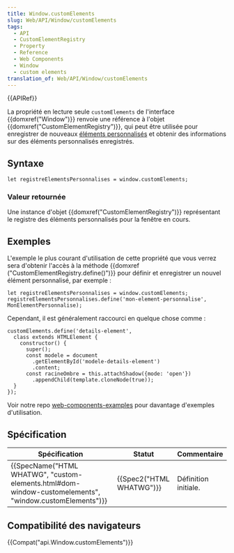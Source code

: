 ```yaml
---
title: Window.customElements
slug: Web/API/Window/customElements
tags:
  - API
  - CustomElementRegistry
  - Property
  - Reference
  - Web Components
  - Window
  - custom elements
translation_of: Web/API/Window/customElements
---
```

{{APIRef}}

La propriété en lecture seule `customElements` de l'interface {{domxref("Window")}} renvoie une référence à l'objet {{domxref("CustomElementRegistry")}}, qui peut être utilisée pour enregistrer de nouveaux [éléments personnalisés](/fr-FR/docs/Web/Web_Components/Using_custom_elements) et obtenir des informations sur des éléments personnalisés enregistrés.

## Syntaxe

    let registreElementsPersonnalises = window.customElements;

### Valeur retournée

Une instance d'objet {{domxref("CustomElementRegistry")}} représentant le registre des éléments personnalisés pour la fenêtre en cours.

## Exemples

L'exemple le plus courant d'utilisation de cette propriété que vous verrez sera d'obtenir l'accès à la méthode {{domxref ("CustomElementRegistry.define()")}} pour définir et enregistrer un nouvel élément personnalisé, par exemple :

    let registreElementsPersonnalises = window.customElements;
    registreElementsPersonnalises.define('mon-element-personnalise', MonElementPersonnalise);

Cependant, il est généralement raccourci en quelque chose comme :

    customElements.define('details-element',
      class extends HTMLElement {
        constructor() {
          super();
          const modele = document
            .getElementById('modele-details-element')
            .content;
          const racineOmbre = this.attachShadow({mode: 'open'})
            .appendChild(template.cloneNode(true));
      }
    });

Voir notre repo [web-components-examples](https://github.com/mdn/web-components-examples/) pour davantage d'exemples d'utilisation.

## Spécification

| Spécification                                                                                                                            | Statut                           | Commentaire          |
| ---------------------------------------------------------------------------------------------------------------------------------------- | -------------------------------- | -------------------- |
| {{SpecName("HTML WHATWG", "custom-elements.html#dom-window-customelements", "window.customElements")}} | {{Spec2("HTML WHATWG")}} | Définition initiale. |

## Compatibilité des navigateurs

{{Compat("api.Window.customElements")}}
